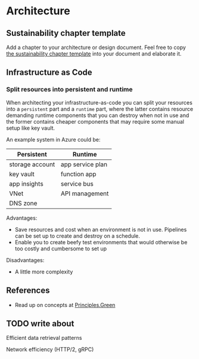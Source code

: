 # Architecture

## Sustainability chapter template

Add a chapter to your architecture or design document. Feel free to copy [the  sustainability chapter template](softwareArchitectureSustainabilityChapter.md) into your document and elaborate it.

## Infrastructure as Code

### Split resources into persistent and runtime

When architecting your infrastructure-as-code you can split your resources into a `persistent` part and a `runtime` part, where the latter contains resource demanding runtime components that you can destroy when not in use and the former contains cheaper components that may require some manual setup like key vault.

An example system in Azure could be:

| Persistent      | Runtime         |
|-----------------|-----------------|
| storage account | app service plan|
| key vault       | function app    |
| app insights    | service bus     |
| VNet            | API management  |
| DNS zone        |                 |

Advantages:

* Save resources and cost when an environment is not in use. Pipelines can be set up to create and destroy on a schedule.
* Enable you to create beefy test environments that would otherwise be too costly and cumbersome to set up

Disadvantages:

* A little more complexity

## References

* Read up on concepts at [Principles.Green](https://principles.green/)

## TODO write about

Efficient data retrieval patterns

Network efficiency (HTTP/2, gRPC)
